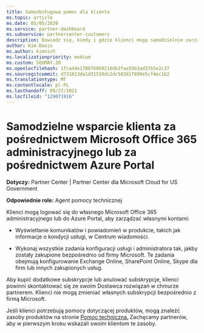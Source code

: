 ```yaml
---
title: Samoobsługowa pomoc dla klienta
ms.topic: article
ms.date: 05/05/2020
ms.service: partner-dashboard
ms.subservice: partnercenter-customers
description: Dowiedz się, kiedy i gdzie klienci mogą samodzielnie zarządzać swoimi kontami oraz kiedy powinni kontaktować się ze swoim Dostawca rozwiązań w chmurze partnerem.
author: Kim-Davis
ms.author: kimnich
ms.localizationpriority: medium
ms.custom: SEOMAY.20
ms.openlocfilehash: 1fca44e1700760b9210db3fae55b3ad37b5e2c37
ms.sourcegitcommit: d731813da1d31519dc2dc583d17899e5cf4ec1b2
ms.translationtype: MT
ms.contentlocale: pl-PL
ms.lasthandoff: 09/27/2021
ms.locfileid: "129071916"
---
```

# <a name="customer-self-support-through-microsoft-office-365-admin-center-or-through-the-azure-portal"></a>Samodzielne wsparcie klienta za pośrednictwem Microsoft Office 365 administracyjnego lub za pośrednictwem Azure Portal

**Dotyczy:** Partner Center | Partner Center dla Microsoft Cloud for US Government

**Odpowiednie role:** Agent pomocy technicznej

Klienci mogą logować się do własnego Microsoft Office 365 administracyjnego lub do Azure Portal, aby zarządzać własnymi kontami:

- Wyświetlanie komunikatów i powiadomień w produkcie, takich jak informacje o kondycji usługi, w Centrum wiadomości.

- Wykonaj wszystkie zadania konfiguracji usługi i administratora tak, jakby zostały zakupione bezpośrednio od firmy Microsoft. Te zadania obejmują konfigurowanie Exchange Online, SharePoint Online, Skype dla firm lub innych zakupionych usług.

Aby kupić dodatkowe subskrypcje lub anulować subskrypcje, klienci powinni skontaktować się ze swoim Dostawca rozwiązań w chmurze partnerem. Klienci nie mogą zmieniać własnych subskrypcji bezpośrednio z firmą Microsoft.

Jeśli klienci potrzebują pomocy dotyczącej produktów, mogą znaleźć zasoby produktów na stronie [Pomoc techniczna.](https://partnercenter.microsoft.com/partner/support) Zachęcamy partnerów, aby w pierwszym kroku wskazali swoim klientom te zasoby.

 

 



